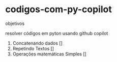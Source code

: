 # codigos-com-py-copilot

objetivos

resolver códigos em pyton usando github copilot

1. Concatenando dados             []
2. Repetindo Textos               []
3. Operações matemáticas Simples  []
   
